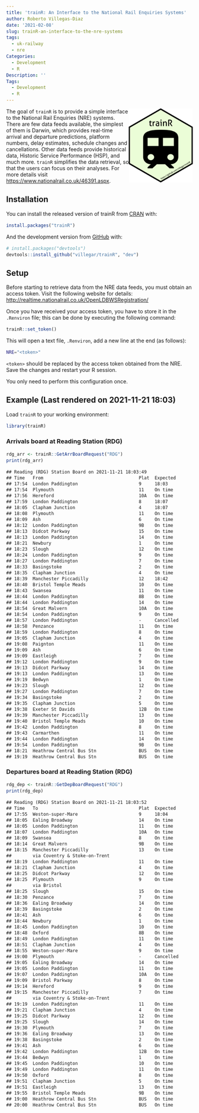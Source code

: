 ```yaml
---
title: 'trainR: An Interface to the National Rail Enquiries Systems'
author: Roberto Villegas-Diaz
date: '2021-02-08'
slug: trainR-an-interface-to-the-nre-systems
tags:
  - uk-railway
  - nre
Categories:
  - Development
  - R
Description: ''
Tags:
  - Development
  - R
---
```


<img src="https://raw.githubusercontent.com/villegar/trainR/main/inst/images/logo.png" alt="logo" align="right" height=200px/>

The goal of `trainR` is to provide a simple interface to the 
National Rail Enquiries (NRE) systems. There are few data feeds 
available, the simplest of them is Darwin, which provides real-time 
arrival and departure predictions, platform numbers, delay estimates, 
schedule changes and cancellations. Other data feeds provide historical 
data, Historic Service Performance (HSP), and much more. `trainR` 
simplifies the data retrieval, so that the users can focus on their 
analyses. For more details visit 
https://www.nationalrail.co.uk/46391.aspx.

## Installation

You can install the released version of trainR from [CRAN](https://CRAN.R-project.org) with:

``` r
install.packages("trainR")
```

And the development version from [GitHub](https://github.com/) with:

``` r
# install.packages("devtools")
devtools::install_github("villegar/trainR", "dev")
```

## Setup
Before starting to retrieve data from the NRE data feeds, you must obtain an access token. 
Visit the following website for details: http://realtime.nationalrail.co.uk/OpenLDBWSRegistration/

Once you have received your access token, you have to store it in the `.Renviron` file; this can be 
done by executing the following command:


```r
trainR::set_token()
```

This will open a text file, `.Renviron`, add a new line at the end (as follows):

```bash
NRE="<token>"
```

`<token>` should be replaced by the access token obtained from the NRE. Save the changes and restart 
your R session.

You only need to perform this configuration once.

## Example (Last rendered on 2021-11-21 18:03)

Load `trainR` to your working environment:

```r
library(trainR)
```

### Arrivals board at Reading Station (RDG)


```r
rdg_arr <- trainR::GetArrBoardRequest("RDG")
print(rdg_arr)
```

```
## Reading (RDG) Station Board on 2021-11-21 18:03:49
## Time   From                                    Plat  Expected
## 17:54  London Paddington                       9     18:03
## 17:54  Plymouth                                11    On time
## 17:56  Hereford                                10A   On time
## 17:59  London Paddington                       8     18:07
## 18:05  Clapham Junction                        4     18:07
## 18:08  Plymouth                                11    On time
## 18:09  Ash                                     6     On time
## 18:12  London Paddington                       9B    On time
## 18:13  Didcot Parkway                          15    On time
## 18:13  London Paddington                       14    On time
## 18:21  Newbury                                 1     On time
## 18:23  Slough                                  12    On time
## 18:24  London Paddington                       9     On time
## 18:27  London Paddington                       7     On time
## 18:33  Basingstoke                             2     On time
## 18:35  Clapham Junction                        4     On time
## 18:39  Manchester Piccadilly                   12    18:42
## 18:40  Bristol Temple Meads                    10    On time
## 18:43  Swansea                                 11    On time
## 18:44  London Paddington                       8B    On time
## 18:44  London Paddington                       14    On time
## 18:54  Great Malvern                           10A   On time
## 18:54  London Paddington                       9     On time
## 18:57  London Paddington                       -     Cancelled
## 18:58  Penzance                                11    On time
## 18:59  London Paddington                       8     On time
## 19:05  Clapham Junction                        4     On time
## 19:08  Paignton                                11    On time
## 19:09  Ash                                     6     On time
## 19:09  Eastleigh                               7     On time
## 19:12  London Paddington                       9     On time
## 19:13  Didcot Parkway                          14    On time
## 19:13  London Paddington                       13    On time
## 19:19  Bedwyn                                  1     On time
## 19:23  Slough                                  12    On time
## 19:27  London Paddington                       7     On time
## 19:34  Basingstoke                             2     On time
## 19:35  Clapham Junction                        5     On time
## 19:38  Exeter St Davids                        12B   On time
## 19:39  Manchester Piccadilly                   13    On time
## 19:40  Bristol Temple Meads                    10    On time
## 19:42  London Paddington                       8     On time
## 19:43  Carmarthen                              11    On time
## 19:44  London Paddington                       14    On time
## 19:54  London Paddington                       9B    On time
## 18:21  Heathrow Central Bus Stn                BUS   On time
## 19:19  Heathrow Central Bus Stn                BUS   On time
```

### Departures board at Reading Station (RDG)


```r
rdg_dep <- trainR::GetDepBoardRequest("RDG")
print(rdg_dep)
```

```
## Reading (RDG) Station Board on 2021-11-21 18:03:52
## Time   To                                      Plat  Expected
## 17:55  Weston-super-Mare                       9     18:04
## 18:05  Ealing Broadway                         14    On time
## 18:05  London Paddington                       11    On time
## 18:07  London Paddington                       10A   On time
## 18:09  Swansea                                 8     On time
## 18:14  Great Malvern                           9B    On time
## 18:15  Manchester Piccadilly                   13    On time
##        via Coventry & Stoke-on-Trent           
## 18:19  London Paddington                       11    On time
## 18:21  Clapham Junction                        4     On time
## 18:25  Didcot Parkway                          12    On time
## 18:25  Plymouth                                9     On time
##        via Bristol                             
## 18:25  Slough                                  15    On time
## 18:30  Penzance                                7     On time
## 18:36  Ealing Broadway                         14    On time
## 18:39  Basingstoke                             2     On time
## 18:41  Ash                                     6     On time
## 18:44  Newbury                                 1     On time
## 18:45  London Paddington                       10    On time
## 18:48  Oxford                                  8B    On time
## 18:49  London Paddington                       11    On time
## 18:51  Clapham Junction                        4     On time
## 18:55  Weston-super-Mare                       9     On time
## 19:00  Plymouth                                -     Cancelled
## 19:05  Ealing Broadway                         14    On time
## 19:05  London Paddington                       11    On time
## 19:07  London Paddington                       10A   On time
## 19:09  Bristol Parkway                         8     On time
## 19:14  Hereford                                9     On time
## 19:15  Manchester Piccadilly                   7     On time
##        via Coventry & Stoke-on-Trent           
## 19:19  London Paddington                       11    On time
## 19:21  Clapham Junction                        4     On time
## 19:25  Didcot Parkway                          12    On time
## 19:25  Slough                                  14    On time
## 19:30  Plymouth                                7     On time
## 19:36  Ealing Broadway                         13    On time
## 19:38  Basingstoke                             2     On time
## 19:41  Ash                                     6     On time
## 19:42  London Paddington                       12B   On time
## 19:44  Bedwyn                                  1     On time
## 19:45  London Paddington                       10    On time
## 19:49  London Paddington                       11    On time
## 19:50  Oxford                                  8     On time
## 19:51  Clapham Junction                        5     On time
## 19:51  Eastleigh                               13    On time
## 19:55  Bristol Temple Meads                    9B    On time
## 19:00  Heathrow Central Bus Stn                BUS   On time
## 20:00  Heathrow Central Bus Stn                BUS   On time
```
